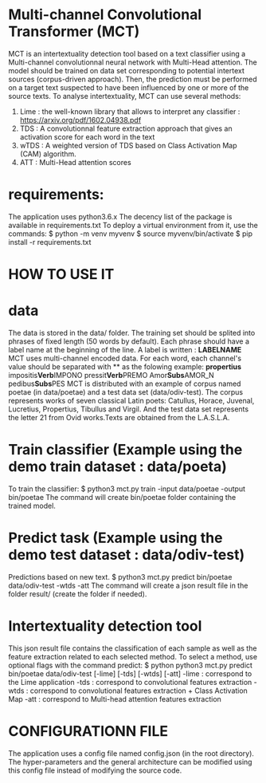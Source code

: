# Multi-channel Convolutional Transformer (MCT)
MCT is an intertextuality detection tool based on a text classifier using a Multi-channel convolutionnal neural network with Multi-Head attention.
The model should be trained on data set corresponding to potential intertext sources (corpus-driven approach). Then, the prediction must be performed on a target text suspected to have been influenced by one or more of the source texts. To analyse intertextuality, MCT can use several methods:
1) Lime : the well-known library that allows to interpret any classifier : https://arxiv.org/pdf/1602.04938.pdf
2) TDS : A convolutionnal feature extraction approach that gives an activation score for each word in the text
3) wTDS : A weighted version of TDS based on Class Activation Map (CAM) algorithm.
4) ATT : Multi-Head attention scores

# requirements:
The application uses python3.6.x
The decency list of the package is available in requirements.txt
To deploy a virtual environment from it, use the commands:
	$ python -m venv myvenv
	$ source myvenv/bin/activate
	$ pip install -r requirements.txt

# HOW TO USE IT
# data
The data is stored in the data/ folder. The training set should be splited into phrases of fixed length (50 words by default). Each phrase should have a label name at the beginning of the line. A label is written : __LABELNAME__
MCT uses multi-channel encoded data. For each word, each channel's value should be separated with ** as the folowing example:
	__propertius__ impositis**Verb**IMPONO pressit**Verb**PREMO Amor**Subs**AMOR_N pedibus**Subs**PES
MCT is distributed with an example of corpus named poetae (in data/poetae) and a test data set (data/odiv-test). The corpus represents works of seven classical Latin poets: Catullus, Horace, Juvenal, Lucretius, Propertius, Tibullus and Virgil. And the test data set represents the letter 21 from Ovid works.Texts are obtained from the L.A.S.L.A.
 
# Train classifier (Example using the demo train dataset : data/poeta)
To train the classifier:
	$ python3 mct.py train -input data/poetae -output bin/poetae
The command will create bin/poetae folder containing the trained model.

# Predict task (Example using the demo test dataset : data/odiv-test)
Predictions based on new text.
	$ python3 mct.py predict bin/poetae data/odiv-test -wtds -att
The command will create a json result file in the folder result/ (create the folder if needed).

# Intertextuality detection tool
 This json result file contains the classification of each sample as well as the feature extraction related to each selected method. To select a method, use optional flags with the command predict:
	$ python python3 mct.py predict bin/poetae data/odiv-test [-lime] [-tds] [-wtds] [-att]
-lime : correspond to the Lime application
-tds :  correspond to convolutional features extraction
-wtds : correspond to convolutional features extraction + Class Activation Map
-att : correspond to Multi-head attention features extraction

# CONFIGURATIONN FILE
The application uses a config file named config.json (in the root directory). The hyper-parameters and the general architecture can be modified using this config file instead of modifying the source code.

